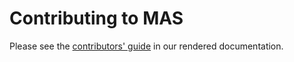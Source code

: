 # Contributing to MAS

Please see the [contributors' guide](https://matrix-org.github.io/matrix-authentication-service/development/contributing.html) in our rendered documentation.
